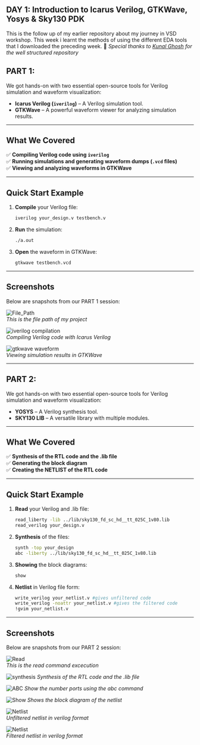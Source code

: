 ## DAY 1: Introduction to Icarus Verilog, GTKWave, Yosys & Sky130 PDK 
This is the follow up of my earlier repository about my journey in VSD workshop. This week i learnt the methods of using the different EDA tools that I downloaded the preceding week. 🎉  *Special thanks to [Kunal Ghosh](https://github.com/kunalg123/sky130RTLDesignAndSynthesisWorkshop) for the well structured repository* 

## PART 1:
We got hands-on with two essential open-source tools for Verilog simulation and waveform visualization:

- **Icarus Verilog (`iverilog`)** – A Verilog simulation  tool.
- **GTKWave** – A powerful waveform viewer for analyzing simulation results.

---

## What We Covered

✅ **Compiling Verilog code using `iverilog`**  
✅ **Running simulations and generating waveform dumps (`.vcd` files)**  
✅ **Viewing and analyzing waveforms in GTKWave**

---

## Quick Start Example

1. **Compile** your Verilog file:
   ```bash
   iverilog your_design.v testbench.v
   ```

2. **Run** the simulation:
   ```bash
   ./a.out
   ```

3. **Open** the waveform in GTKWave:
   ```bash
   gtkwave testbench.vcd
   ```

---

## Screenshots

Below are snapshots from our PART 1 session:

![File_Path](../images/filepath.png)  
*This is the file path of my project*

![iverilog compilation](../images/iverilogtest.png)  
*Compiling Verilog code with Icarus Verilog*

![gtkwave waveform](../images/gtkwavetest.png)  
*Viewing simulation results in GTKWave*

---

## PART 2:
We got hands-on with two essential open-source tools for Verilog simulation and waveform visualization:

- **YOSYS** – A Verilog synthesis tool.
- **SKY130 LIB** – A versatile library with multiple modules.

---

## What We Covered

✅ **Synthesis of the RTL code and the .lib file**  
✅ **Generating the block diagram**  
✅ **Creating the NETLIST of the RTL code**

---

## Quick Start Example

1. **Read** your Verilog and .lib file:
   ```bash
   read_liberty -lib ../lib/sky130_fd_sc_hd__tt_025C_1v80.lib
   read_verilog your_design.v
   ```

2. **Synthesis** of the files:
   ```bash
   synth -top your_design
   abc -liberty ../lib/sky130_fd_sc_hd__tt_025C_1v80.lib 
   ```

3. **Showing** the block diagrams:
   ```bash
   show
   ```

4. **Netlist** in Verilog file form:
   ```bash
   write_verilog your_netlist.v #gives unfiltered code
   write_verilog -noattr your_netlist.v #gives the filtered code
   !gvim your_netlist.v
   ```
---

## Screenshots

Below are snapshots from our PART 2 session:

![Read](../images/READNET.png)  
*This is the read command excecution*

![synthesis](../images/SYNTHNET.png)
*Synthesis of the RTL code and the .lib file*

![ABC](../images/ABC_NET.png)
*Show the number ports using the abc command*

![Show](../images/SHOW_NET.png)
*Shows the block diagram of the netlist*

![Netlist](../images/unfiltered_net.png)  
*Unfiltered netlist in verilog format*

![Netlist](../images/filtered_net.png)  
*Filtered netlist in verilog format*

